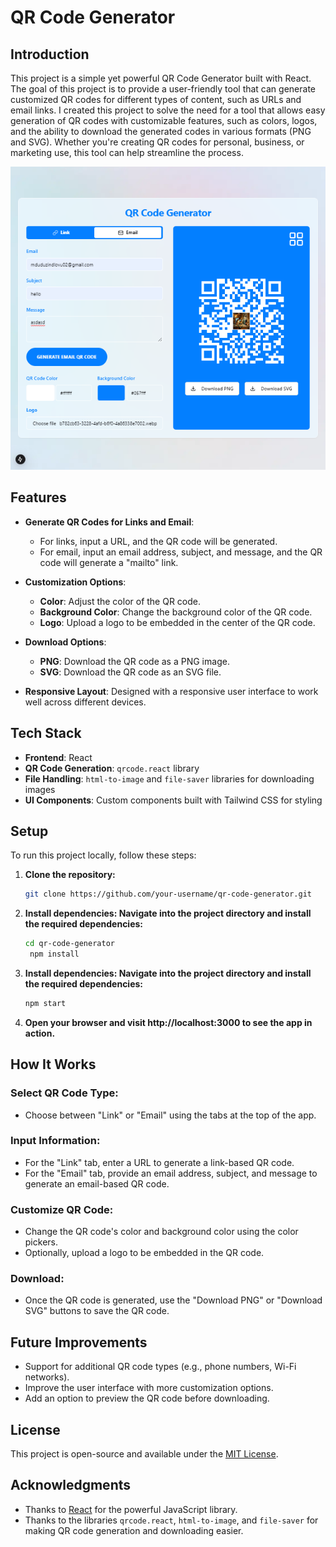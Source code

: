 # QR Code Generator

## Introduction

This project is a simple yet powerful QR Code Generator built with React. The goal of this project is to provide a user-friendly tool that can generate customized QR codes for different types of content, such as URLs and email links. I created this project to solve the need for a tool that allows easy generation of QR codes with customizable features, such as colors, logos, and the ability to download the generated codes in various formats (PNG and SVG). Whether you're creating QR codes for personal, business, or marketing use, this tool can help streamline the process.

![alt text](image.png)

## Features

- **Generate QR Codes for Links and Email**: 
  - For links, input a URL, and the QR code will be generated.
  - For email, input an email address, subject, and message, and the QR code will generate a "mailto" link.

- **Customization Options**: 
  - **Color**: Adjust the color of the QR code.
  - **Background Color**: Change the background color of the QR code.
  - **Logo**: Upload a logo to be embedded in the center of the QR code.
  
- **Download Options**: 
  - **PNG**: Download the QR code as a PNG image.
  - **SVG**: Download the QR code as an SVG file.

- **Responsive Layout**: Designed with a responsive user interface to work well across different devices.

## Tech Stack

- **Frontend**: React
- **QR Code Generation**: `qrcode.react` library
- **File Handling**: `html-to-image` and `file-saver` libraries for downloading images
- **UI Components**: Custom components built with Tailwind CSS for styling

## Setup

To run this project locally, follow these steps:

1. **Clone the repository:**
   ```bash
   git clone https://github.com/your-username/qr-code-generator.git

2. **Install dependencies: Navigate into the project directory and install the required dependencies:**
   ```bash
   cd qr-code-generator
    npm install
3. **Install dependencies: Navigate into the project directory and install the required dependencies:**
   ```bash
   npm start

4. **Open your browser and visit http://localhost:3000 to see the app in action.**

## How It Works

### Select QR Code Type:
- Choose between "Link" or "Email" using the tabs at the top of the app.

### Input Information:
- For the "Link" tab, enter a URL to generate a link-based QR code.
- For the "Email" tab, provide an email address, subject, and message to generate an email-based QR code.

### Customize QR Code:
- Change the QR code's color and background color using the color pickers.
- Optionally, upload a logo to be embedded in the QR code.

### Download:
- Once the QR code is generated, use the "Download PNG" or "Download SVG" buttons to save the QR code.

## Future Improvements
- Support for additional QR code types (e.g., phone numbers, Wi-Fi networks).
- Improve the user interface with more customization options.
- Add an option to preview the QR code before downloading.

## License
This project is open-source and available under the [MIT License](LICENSE).

## Acknowledgments
- Thanks to [React](https://reactjs.org/) for the powerful JavaScript library.
- Thanks to the libraries `qrcode.react`, `html-to-image`, and `file-saver` for making QR code generation and downloading easier.



